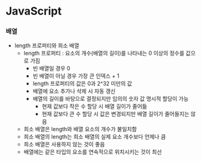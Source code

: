 # JavaScript
### 배열
* length 프로퍼티와 희소 배열
  * length 프로퍼티 : 요소의 개수(배열의 길이)를 나타내는 0 이상의 정수를 값으로 가짐
    * 빈 배열일 경우 0
    * 빈 배열이 아닐 경우 가장 큰 인덱스 + 1
    * length 프로퍼티의 값은 0과 2^32 미만의 값
    * 배열에 요소 추가나 삭제 시 자동 갱신
    * 배열의 길이를 바탕으로 결정되지만 임의의 숫자 값 명시적 할당이 가능
      * 현재 값보다 작은 수 할당 시 배열 길이가 줄어듦
      * 현재 값보다 큰 수 할당 시 값은 변경되지만 배열 길이가 줄어들지는 않음
  * 희소 배열은 length와 배열 요소의 개수가 불일치함
  * 희소 배열의 length는 희소 배열의 실제 요소 개수보다 언제나 큼
  * 희소 배열은 사용하지 않는 것이 좋음 
  * 배열에는 같은 타입의 요소를 연속적으로 위치시키는 것이 최선